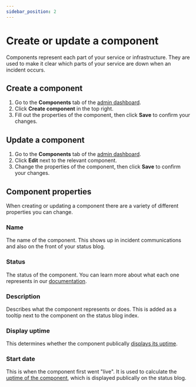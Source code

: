 ```yaml
---
sidebar_position: 2
---
```


# Create or update a component

Components represent each part of your service or infrastructure. They are used to make it clear which parts of your service are down when an incident occurs.

## Create a component

1. Go to the **Components** tab of the [admin dashboard](../get-started/admin-dashboard.md).
2. Click **Create component** in the top right.
3. Fill out the properties of the component, then click **Save** to confirm your changes.

## Update a component

1. Go to the **Components** tab of the [admin dashboard](../get-started/admin-dashboard.md).
2. Click **Edit** next to the relevant component.
3. Change the properties of the component, then click **Save** to confirm your changes.

## Component properties

When creating or updating a component there are a variety of different properties you can change.

### Name

The name of the component. This shows up in incident communications and also on the front of your status blog.

### Status

The status of the component. You can learn more about what each one represents in our [documentation](./what-is-a-component.md).

### Description

Describes what the component represents or does. This is added as a tooltip next to the component on the status blog index.

### Display uptime

This determines whether the component publically [displays its uptime](./display-historical-uptime.md).

### Start date

This is when the component first went "live". It is used to calculate the [uptime of the component](./display-historical-uptime.md), which is displayed publically on the status blog.
